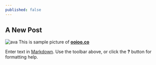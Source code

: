```yaml
---
published: false
---
```

## A New Post
![ava]({{site.baseurl}}/_posts/avatar.jpg)
This is sample picture of [**ooioo.co**](https://ooioo.co)

Enter text in [Markdown](http://daringfireball.net/projects/markdown/). Use the toolbar above, or click the **?** button for formatting help.
